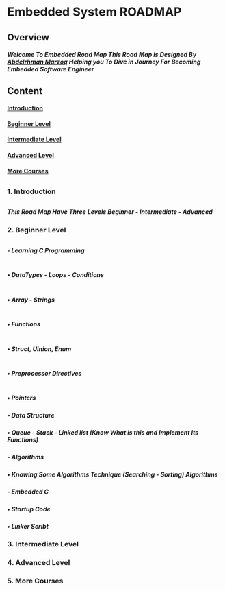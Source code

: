 # Embedded System ROADMAP

## Overview
##### Welcome To Embedded Road Map This Road Map is Designed By [Abdelrhman Marzoq](https://www.linkedin.com/in/abdelrahmanmarzoq/) Helping you To Dive in Journey For Becoming Embedded Software Engineer

## Content
#### [Introduction](https://github.com/AbdelrahmanMarzoq/Embedded-Road-Map/blob/main/README.md#1-introduction)
#### [Beginner Level](https://github.com/AbdelrahmanMarzoq/Embedded-Road-Map/blob/main/README.md#2-beginner-level)
#### [Intermediate Level](https://github.com/AbdelrahmanMarzoq/Embedded-Road-Map/blob/main/README.md#3-intermediate-level)
#### [Advanced Level](https://github.com/AbdelrahmanMarzoq/Embedded-Road-Map/blob/main/README.md#4-advanced-level)
#### [More Courses](https://github.com/AbdelrahmanMarzoq/Embedded-Road-Map/blob/main/README.md#5-more-courses)

## 

### 1. Introduction
##
##### This Road Map Have Three Levels Beginner - Intermediate - Advanced
### 2. Beginner Level
##
##### - Learning C Programming
#####    <br>• DataTypes - Loops - Conditions
#####    <br>• Array - Strings
#####    <br>• Functions
#####    <br>• Struct, Uinion, Enum
#####    <br>• Preprocessor Directives
#####    <br>• Pointers

##### - Data Structure
##### • Queue - Stack - Linked list (Know What is this and Implement Its Functions)

##### - Algorithms
##### • Knowing Some Algorithms Technique (Searching - Sorting) Algorithms

##### - Embedded C 
##### • Startup Code
##### • Linker Scribt



### 3. Intermediate Level



### 4. Advanced Level



### 5. More Courses


